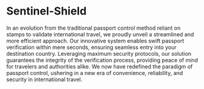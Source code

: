 ﻿# Sentinel-Shield

In an evolution from the traditional passport control method reliant on stamps to validate international travel, we proudly unveil a streamlined and more efficient approach. Our innovative system enables swift passport verification within mere seconds, ensuring seamless entry into your destination country. Leveraging maximum security protocols, our solution guarantees the integrity of the verification process, providing peace of mind for travelers and authorities alike. We now have redefined the paradigm of passport control, ushering in a new era of convenience, reliability, and security in international travel.
